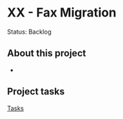 # XX - Fax Migration

Status: Backlog

## About this project

- 

## Project tasks

[Tasks](XX%20-%20Fax%20Migration%20d48d4a4c256e47d48560d497e6c1f0a5/Tasks%20fdc13699630d4b22a688f0e83f767488.csv)